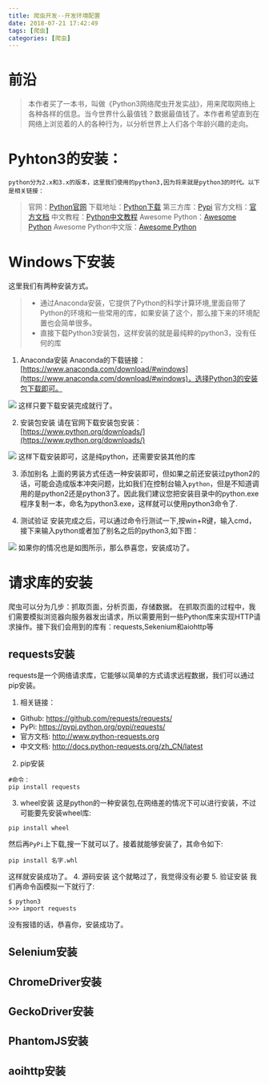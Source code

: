 ```yaml
---
title: 爬虫开发--开发环境配置
date: 2018-07-21 17:42:49
tags: [爬虫]
categories: [爬虫]
---
```

# 前沿
>本作者买了一本书，叫做《Python3网络爬虫开发实战》，用来爬取网络上各种各样的信息。当今世界什么最值钱？数据最值钱了。本作者希望直到在网络上浏览着的人的各种行为，以分析世界上人们各个年龄兴趣的走向。

<!--more-->
# Pyhton3的安装：
    python分为2.x和3.x的版本，这里我们使用的python3,因为将来就是python3的时代。以下是相关链接：
>官网：[Python官网](http://python.org)
>下载地址：[Python下载](https://www.python.org/downloads)
>第三方库：[Pypi](https://pypi.python.org/pypi)
>官方文档：[官方文档](https://docs.python.org/3)
>中文教程：[Python中文教程](https://www.runoob.com/python3/python3-tutorial.html)
>Awesome Python：[Awesome Python](https://github.com/vinta/awesome-python)
>Awesome Python中文版：[Awesome Python](https://github.com/jobbole/awesome-python-cn)

# Windows下安装
这里我们有两种安装方式。
>* 通过Anaconda安装，它提供了Python的科学计算环境,里面自带了Python的环境和一些常用的库，如果安装了这个，那么接下来的环境配置也会简单很多。
>* 直接下载Python3安装包，这样安装的就是最纯粹的python3，没有任何的库

1. Anaconda安装
    Anaconda的下载链接：[https://www.anaconda.com/download/#windows](https://www.anaconda.com/download/#windows)，选择Python3的安装包下载即可。
    
![](/images/Snipaste_2018-07-21_18-18-15.png)
这样只要下载安装完成就行了。

2. 安装包安装
    请在官网下载安装包安装：[https://www.python.org/downloads/](https://www.python.org/downloads/)
    
![](/images/Snipaste_2018-07-21_18-21-03.png)
这样下载安装即可，这是纯python，还需要安装其他的库

3. 添加别名
    上面的男装方式任选一种安装即可，但如果之前还安装过python2的话，可能会造成版本冲突问题，比如我们在控制台输入`python`，但是不知道调用的是python2还是python3了。因此我们建议您把安装目录中的python.exe程序复制一本，命名为python3.exe，这样就可以使用python3命令了.

4. 测试验证
    安装完成之后，可以通过命令行测试一下,按win+R键，输入cmd，接下来输入python或者加了别名之后的python3,如下图：
    
![](/images/Snipaste_2018-07-21_18-27-19.png)
如果你的情况也是如图所示，那么恭喜您，安装成功了。

# 请求库的安装
爬虫可以分为几步：抓取页面，分析页面，存储数据。
在抓取页面的过程中，我们需要模拟浏览器向服务器发出请求，所以需要用到一些Python库来实现HTTP请求操作。接下我们会用到的库有：requests,Sekenium和aiohttp等
    
## requests安装
requests是一个网络请求库，它能够以简单的方式请求远程数据，我们可以通过pip安装。
1. 相关链接：
* Github: https://github.com/requests/requests/
* PyPi: https://pypi.python.org/pypi/requests/
* 官方文档: http://www.python-requests.org
* 中文文档: http://docs.python-requests.org/zh_CN/latest
2. pip安装
```
#命令：
pip install requests
```
3. wheel安装
这是python的一种安装包,在网络差的情况下可以进行安装，不过可能要先安装wheel库:
```
pip install wheel
```
然后再`PyPi`上下载,搜一下就可以了。接着就能够安装了，其命令如下:
```
pip install 名字.whl
```
这样就安装成功了。
4. 源码安装
这个就略过了，我觉得没有必要
5. 验证安装
我们再命令函模拟一下就行了:
```
$ python3
>>> import requests
```
没有报错的话，恭喜你，安装成功了。

## Selenium安装
## ChromeDriver安装
## GeckoDriver安装
## PhantomJS安装
## aoihttp安装